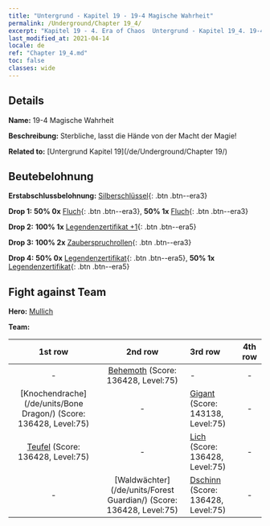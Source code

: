```yaml
---
title: "Untergrund - Kapitel 19 - 19-4 Magische Wahrheit"
permalink: /Underground/Chapter 19_4/
excerpt: "Kapitel 19 - 4. Era of Chaos  Untergrund - Kapitel 19_4. 19-4 Magische Wahrheit"
last_modified_at: 2021-04-14
locale: de
ref: "Chapter 19_4.md"
toc: false
classes: wide
---
```


## Details

 **Name:** 19-4 Magische Wahrheit

 **Beschreibung:** Sterbliche, lasst die Hände von der Macht der Magie!

 **Related to:** [Untergrund Kapitel 19](/de/Underground/Chapter 19/)

## Beutebelohnung

 **Erstabschlussbelohnung:** [Silberschlüssel](/de/Items/con_693/){: .btn .btn--era3}

 **Drop 1:** **50% 0x** [Fluch](/de/Items/her_410/){: .btn .btn--era3}, **50% 1x** [Fluch](/de/Items/her_410/){: .btn .btn--era3}

 **Drop 2:** **100% 1x** [Legendenzertifikat +1](/de/Items/mat_74/){: .btn .btn--era5}

 **Drop 3:** **100% 2x** [Zauberspruchrollen](/de/Items/con_694/){: .btn .btn--era3}

 **Drop 4:** **50% 0x** [Legendenzertifikat](/de/Items/mat_67/){: .btn .btn--era5}, **50% 1x** [Legendenzertifikat](/de/Items/mat_67/){: .btn .btn--era5}


## Fight against Team
 **Hero:** [Mullich](/de/heroes/Mullich/)

 **Team:**


  | 1st row | 2nd row | 3rd row | 4th row |
  |:----:|:----:|:----|:----:|
  | - | [Behemoth](/de/units/Behemoth/) (Score: 136428, Level:75)  | - | - |
  | [Knochendrache](/de/units/Bone Dragon/) (Score: 136428, Level:75)  | - | [Gigant](/de/units/Giant/) (Score: 143138, Level:75)  | - |
  | [Teufel](/de/units/Devil/) (Score: 136428, Level:75)  | - | [Lich](/de/units/Lich/) (Score: 136428, Level:75)  | - |
  | - | [Waldwächter](/de/units/Forest Guardian/) (Score: 136428, Level:75)  | [Dschinn](/de/units/Genie/) (Score: 136428, Level:75)  | - |


